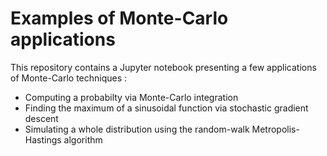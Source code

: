 # Examples of Monte-Carlo applications

This repository contains a Jupyter notebook presenting a few applications of Monte-Carlo techniques :

- Computing a probabilty via Monte-Carlo integration
- Finding the maximum of a sinusoidal function via stochastic gradient descent
- Simulating a whole distribution using the random-walk Metropolis-Hastings algorithm
